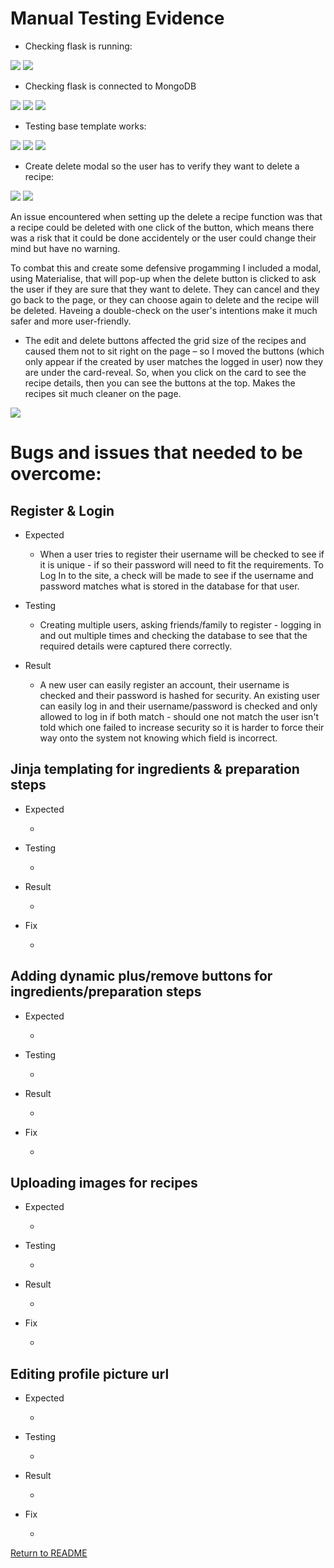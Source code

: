 # Manual Testing Evidence

* Checking flask is running:

<img src="https://res.cloudinary.com/passion4film/image/upload/v1617897083/check-flask1_txh6hd.png" style="margin: 0;">
<img src="https://res.cloudinary.com/passion4film/image/upload/v1617897083/check-flask2_dv5fp4.png" style="margin: 0;">


* Checking flask is connected to MongoDB


<img src="https://res.cloudinary.com/passion4film/image/upload/v1617897083/mongodb-connection1_p5kzpz.png" style="margin: 0;">
<img src="https://res.cloudinary.com/passion4film/image/upload/v1617897083/mongodb-connection2_rvs14z.png" style="margin: 0;">
<img src="https://res.cloudinary.com/passion4film/image/upload/v1617897084/mongodb-connection3_jubupr.png" style="margin: 0;">


* Testing base template works:


<img src="https://res.cloudinary.com/passion4film/image/upload/v1617897085/testing-base-template1_axkhe6.png" style="margin: 0;">
<img src="https://res.cloudinary.com/passion4film/image/upload/v1617897085/testing-base-template2_vyudow.png" style="margin: 0;">
<img src="https://res.cloudinary.com/passion4film/image/upload/v1617897085/testing-base-template3_nrbcsh.png" style="margin: 0;">


* Create delete modal so the user has to verify they want to delete a recipe:


<img src="https://res.cloudinary.com/passion4film/image/upload/v1617897083/delete-modal1_aqoejc.png" style="margin: 0;">
<img src="https://res.cloudinary.com/passion4film/image/upload/v1617897083/delete-modal2_iorhve.png" style="margin: 0;">


An issue encountered when setting up the delete a recipe function was that a recipe could be deleted with one click of the button, which means there was a risk that it could 
be done accidentely or the user could change their mind but have no warning.

To combat this and create some defensive progamming I included a modal, using Materialise, that will pop-up when the delete button is clicked to ask the user if they are sure 
that they want to delete. They can cancel and they go back to the page, or they can choose again to delete and the recipe will be deleted. Haveing a double-check on the user's 
intentions make it much safer and more user-friendly.

* The edit and delete buttons affected the grid size of the recipes and caused them not to sit right on the page – 
so I moved the buttons (which only appear if the created by user matches the logged in user) now they are under the card-reveal. 
So, when you click on the card to see the recipe details, then you can see the buttons at the top. Makes the recipes sit much cleaner on the page.

<img src="https://res.cloudinary.com/passion4film/image/upload/v1617897084/edit-delete-buttons_jeinee.png" style="margin: 0;">

# Bugs and issues that needed to be overcome:

## Register & Login

* Expected

    - When a user tries to register their username will be checked to see if it is unique - if so their password will need to fit the requirements. To Log In to the site, a check will be made to see if the username and password matches what is stored in the database for that user.

* Testing

    -  Creating multiple users, asking friends/family to register - logging in and out multiple times and checking the database to see that the required details were captured there correctly.

* Result

    - A new user can easily register an account, their username is checked and their password is hashed for security. An existing user can easily log in and their username/password is checked and only allowed to log in if both match - should one not match the user isn't told which one failed to increase security so it is harder to force their way onto the system not knowing which field is incorrect.

## Jinja templating for ingredients & preparation steps

* Expected

    - 

* Testing

    - 

* Result

    - 

* Fix

    - 

## Adding dynamic plus/remove buttons for ingredients/preparation steps

* Expected

    - 

* Testing

    - 

* Result

    - 

* Fix

    - 

## Uploading images for recipes

* Expected

    - 

* Testing

    - 

* Result

    - 

* Fix

    - 

## Editing profile picture url

* Expected

    - 

* Testing

    - 

* Result

    - 

* Fix

    - 

[Return to README](README.md)